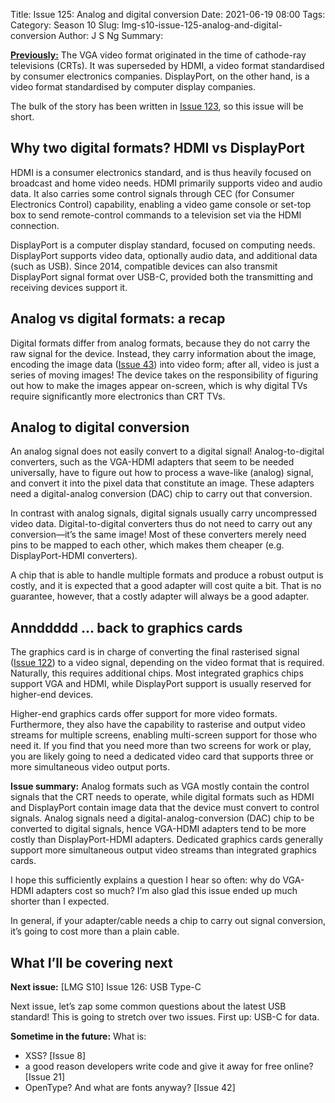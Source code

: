 Title: Issue 125: Analog and digital conversion
Date: 2021-06-19 08:00
Tags: 
Category: Season 10
Slug: lmg-s10-issue-125-analog-and-digital-conversion
Author: J S Ng
Summary: 

[**Previously:**](https://buttondown.email/laymansguide/archive/) The VGA video format originated in the time of cathode-ray televisions (CRTs). It was superseded by HDMI, a video format standardised by consumer electronics companies. DisplayPort, on the other hand, is a video format standardised by computer display companies.

The bulk of the story has been written in [Issue 123]({filename}/season10/issue123/issue123.md), so this issue will be short.

## Why two digital formats? HDMI vs DisplayPort

HDMI is a consumer electronics standard, and is thus heavily focused on broadcast and home video needs. HDMI primarily supports video and audio data. It also carries some control signals through CEC (for Consumer Electronics Control) capability, enabling a video game console or set-top box to send remote-control commands to a television set via the HDMI connection.

DisplayPort is a computer display standard, focused on computing needs. DisplayPort supports video data, optionally audio data, and additional data (such as USB). Since 2014, compatible devices can also transmit DisplayPort signal format over USB-C, provided both the transmitting and receiving devices support it.

## Analog vs digital formats: a recap

Digital formats differ from analog formats, because they do not carry the raw signal for the device. Instead, they carry information about the image, encoding the image data ([Issue 43]({filename}/season4/issue043/issue043.md)) into video form; after all, video is just a series of moving images! The device takes on the responsibility of figuring out how to make the images appear on-screen, which is why digital TVs require significantly more electronics than CRT TVs.

## Analog to digital conversion

An analog signal does not easily convert to a digital signal! Analog-to-digital converters, such as the VGA-HDMI adapters that seem to be needed universally, have to figure out how to process a wave-like (analog) signal, and convert it into the pixel data that constitute an image. These adapters need a digital-analog conversion (DAC) chip to carry out that conversion.

In contrast with analog signals, digital signals usually carry uncompressed video data. Digital-to-digital converters thus do not need to carry out any conversion—it’s the same image! Most of these converters merely need pins to be mapped to each other, which makes them cheaper (e.g. DisplayPort-HDMI converters).

A chip that is able to handle multiple formats and produce a robust output is costly, and it is expected that a good adapter will cost quite a bit. That is no guarantee, however, that a costly adapter will always be a good adapter.

## Annddddd ... back to graphics cards

The graphics card is in charge of converting the final rasterised signal ([Issue 122]({filename}/season10/issue122/issue122.md)) to a video signal, depending on the video format that is required. Naturally, this requires additional chips. Most integrated graphics chips support VGA and HDMI, while DisplayPort support is usually reserved for higher-end devices.

Higher-end graphics cards offer support for more video formats. Furthermore, they also have the capability to rasterise and output video streams for multiple screens, enabling multi-screen support for those who need it. If you find that you need more than two screens for work or play, you are likely going to need a dedicated video card that supports three or more simultaneous video output ports.

**Issue summary:** Analog formats such as VGA mostly contain the control signals that the CRT needs to operate, while digital formats such as HDMI and DisplayPort contain image data that the device must convert to control signals. Analog signals need a digital-analog-conversion (DAC) chip to be converted to digital signals, hence VGA-HDMI adapters tend to be more costly than DisplayPort-HDMI adapters. Dedicated graphics cards generally support more simultaneous output video streams than integrated graphics cards.

I hope this sufficiently explains a question I hear so often: why do VGA-HDMI adapters cost so much? I’m also glad this issue ended up much shorter than I expected.

In general, if your adapter/cable needs a chip to carry out signal conversion, it’s going to cost more than a plain cable.

## What I’ll be covering next

**Next issue:** [LMG S10] Issue 126: USB Type-C

Next issue, let’s zap some common questions about the latest USB standard! This is going to stretch over two issues. First up: USB-C for data.

**Sometime in the future:** What is:

- XSS? [Issue 8]
- a good reason developers write code and give it away for free online? [Issue 21]
- OpenType? And what are fonts anyway? [Issue 42]
